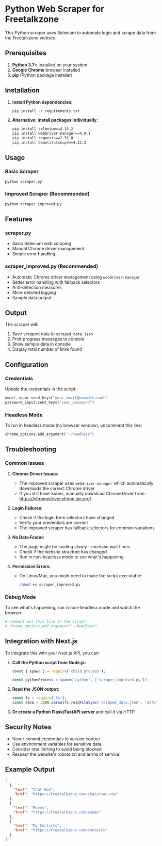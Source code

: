 # Python Web Scraper for Freetalkzone

This Python scraper uses Selenium to automate login and scrape data from the Freetalkzone website.

## Prerequisites

1. **Python 3.7+** installed on your system
2. **Google Chrome** browser installed
3. **pip** (Python package installer)

## Installation

1. **Install Python dependencies:**
   ```bash
   pip install -r requirements.txt
   ```

2. **Alternative: Install packages individually:**
   ```bash
   pip install selenium==4.15.2
   pip install webdriver-manager==4.0.1
   pip install requests==2.31.0
   pip install beautifulsoup4==4.12.2
   ```

## Usage

### Basic Scraper
```bash
python scraper.py
```

### Improved Scraper (Recommended)
```bash
python scraper_improved.py
```

## Features

### scraper.py
- Basic Selenium web scraping
- Manual Chrome driver management
- Simple error handling

### scraper_improved.py (Recommended)
- Automatic Chrome driver management using `webdriver-manager`
- Better error handling with fallback selectors
- Anti-detection measures
- More detailed logging
- Sample data output

## Output

The scraper will:
1. Save scraped data to `scraped_data.json`
2. Print progress messages to console
3. Show sample data in console
4. Display total number of links found

## Configuration

### Credentials
Update the credentials in the script:
```python
email_input.send_keys("your_email@example.com")
password_input.send_keys("your_password")
```

### Headless Mode
To run in headless mode (no browser window), uncomment this line:
```python
chrome_options.add_argument("--headless")
```

## Troubleshooting

### Common Issues

1. **Chrome Driver Issues:**
   - The improved scraper uses `webdriver-manager` which automatically downloads the correct Chrome driver
   - If you still have issues, manually download ChromeDriver from: https://chromedriver.chromium.org/

2. **Login Failures:**
   - Check if the login form selectors have changed
   - Verify your credentials are correct
   - The improved scraper has fallback selectors for common variations

3. **No Data Found:**
   - The page might be loading slowly - increase wait times
   - Check if the website structure has changed
   - Run in non-headless mode to see what's happening

4. **Permission Errors:**
   - On Linux/Mac, you might need to make the script executable:
     ```bash
     chmod +x scraper_improved.py
     ```

### Debug Mode
To see what's happening, run in non-headless mode and watch the browser:
```python
# Comment out this line in the script:
# chrome_options.add_argument("--headless")
```

## Integration with Next.js

To integrate this with your Next.js API, you can:

1. **Call the Python script from Node.js:**
   ```javascript
   const { spawn } = require('child_process');
   
   const pythonProcess = spawn('python', ['scraper_improved.py']);
   ```

2. **Read the JSON output:**
   ```javascript
   const fs = require('fs');
   const data = JSON.parse(fs.readFileSync('scraped_data.json', 'utf8'));
   ```

3. **Or create a Python Flask/FastAPI server** and call it via HTTP

## Security Notes

- Never commit credentials to version control
- Use environment variables for sensitive data
- Consider rate limiting to avoid being blocked
- Respect the website's robots.txt and terms of service

## Example Output

```json
[
  {
    "text": "Chat Now",
    "href": "https://freetalkzone.com/chat/chat-now"
  },
  {
    "text": "Rooms",
    "href": "https://freetalkzone.com/rooms"
  },
  {
    "text": "My Contacts",
    "href": "https://freetalkzone.com/contacts"
  }
]
``` 